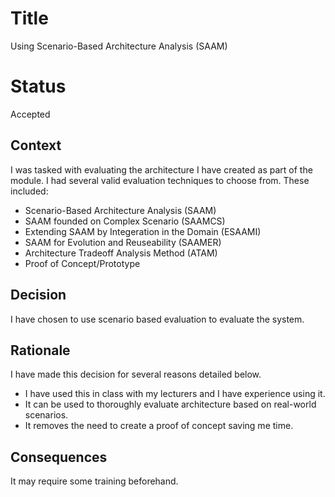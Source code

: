 # Title
Using Scenario-Based Architecture Analysis (SAAM)

# Status
Accepted
 
## Context
I was tasked with evaluating the architecture I have created as part of the module. I had several valid evaluation techniques to choose from. These included:

- Scenario-Based Architecture Analysis (SAAM)
- SAAM founded on Complex Scenario (SAAMCS)
- Extending SAAM by Integeration in the Domain (ESAAMI)
- SAAM for Evolution and Reuseability (SAAMER)
- Architecture Tradeoff Analysis Method (ATAM)
- Proof of Concept/Prototype

## Decision
I have chosen to use scenario based evaluation to evaluate the system.

## Rationale
I have made this decision for several reasons detailed below.

- I have used this in class with my lecturers and I have experience using it.
- It can be used to thoroughly evaluate architecture based on real-world scenarios.
- It removes the need to create a proof of concept saving me time.

## Consequences
It may require some training beforehand.
